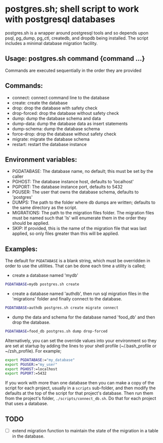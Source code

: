 # postgres.sh; shell script to work with postgresql databases

postgres.sh is a wrapper around postgresql tools and so depends
upon psql, pg_dump, pg_ctl, createdb, and dropdb being installed.
The script includes a minimal database migration facility.

## Usage: postgres.sh command {command ...}
Commands are executed sequentially in the order they are provided

## Commands:
- connect: connect command line to the database
- create: create the database
- drop: drop the database with safety check
- drop-forced: drop the database without safety check
- dump: dump the database schema and data
- dump-data: dump the database data as insert statements
- dump-schema: dump the database schema
- force-drop: drop the database without safety check
- migrate: migrate the database schema
- restart: restart the database instance

## Environment variables:
- PGDATABASE: The database name, no default; this must be set by the caller
- PGHOST: The database instance host, defaults to 'localhost'
- PGPORT: The database instance port, defaults to 5432
- PGUSER: The user that owns the database schema, defaults to 'postgres'
- DUMPS: The path to the folder where db dumps are written;
         defaults to the same directory as the script.
- MIGRATIONS: The path to the migration files folder.
              The migration files must be named such that
              'ls' will enumerate them in the order they should be applied.
- SKIP: If provided, this is the name of the migration file that was last
        applied, so only files greater than this will be applied.

## Examples:
The default for `PGDATABASE` is a blank string, which must be overridden in order to use the utilities.  That can be done each time a utility is called;

- create a database named 'mydb'
```bash
PGDATABASE=mydb postgres.sh create
```

- create a database named 'authdb', then run sql migration files in the 'migrations' folder and finally connect to the database.
```bash
PGDATABASE=authdb postgres.sh create migrate connect
```

- dump the data and schema for the database named 'food_db' and then drop the database.
```bash
PGDATABASE=food_db postgres.sh dump drop-forced
```

Alternatively, you can set the override values into your environment so they are set at startup by adding the lines to your shell profile (~/.bash_profile or ~/zsh_profile).  For example;

```bash
export PGDATABASE:="my_database"
export PGUSER:="my_user"
export PGHOST:=localhost
export PGPORT:=5432
```

If you work with more than one database then you can make a copy of the script for each project, usually in a `scripts` sub-folder, and then modify the defaults at the top of the script for that project's database. Then run them from the project's folder, `./scripts/connect_db.sh`.  Do that for each project that uses a database.

## TODO
- [ ] extend migration function to maintain the state of the migration in a table in the database.
